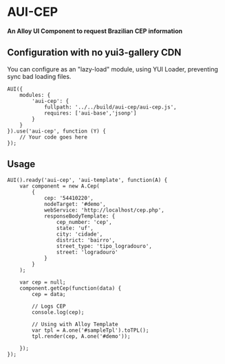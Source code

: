# AUI-CEP

**An Alloy UI Component to request Brazilian CEP information**

## Configuration with no yui3-gallery CDN
You can configure as an "lazy-load" module, using YUI Loader, preventing sync bad loading files.

	AUI({
		modules: { 
			'aui-cep': {
				fullpath: '../../build/aui-cep/aui-cep.js',
				requires: ['aui-base','jsonp']
			}
		}	}).use('aui-cep', function (Y) {
		// Your code goes here	});

## Usage

	AUI().ready('aui-cep', 'aui-template', function(A) {
		var component = new A.Cep(
			{
				cep: '54410220',
				nodeTarget: '#demo',
				webService: 'http://localhost/cep.php',
				responseBodyTemplate: {
					cep_number: 'cep',
			        state: 'uf',
			        city: 'cidade',
			        district: 'bairro',
			        street_type: 'tipo_logradouro',
			        street: 'logradouro'
				}
			}
		);
	
		var cep = null;
		component.getCep(function(data) {
			cep = data;
	
			// Logs CEP
			console.log(cep);
	
			// Using with Alloy Template
			var tpl = A.one('#sampleTpl').toTPL();
			tpl.render(cep, A.one('#demo'));
	
		});
	});
	
	
